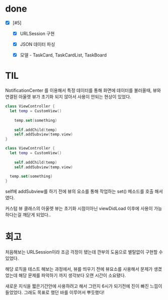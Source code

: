 # done

- [x] [#5]
  - [x]  URLSession 구현
  - [x] JSON 데이터 파싱
  - [x] 모델 - TaskCard, TaskCardList, TaskBoard



# TIL

NotificationCenter 를 이용해서 특정 데이터를 통해 화면에 데이터를 불러올때, 뷰와 연결된 아울렛 뷰가 초기화 되지 않아서 사용이 안되는 현상이 있었다. 

``` swift
class ViewController {
  let temp = CustomView()
  
	temp.set(something)
  
	self.addChild(temp)
	self.addSubview(temp.view)
}

class ViewController {
  let temp = CustomView()
	
	self.addChild(temp)
	self.addSubview(temp.view)
  
  temp.set(something)
}

```

self에 addSubview를 하기 전에 뷰의 요소를 통해 작업하는 set() 메소드를 호출 해서였다.

커스텀 뷰 클래스의 아울렛 뷰는 초기화 시점이아닌 viewDidLoad 이후에 사용이 가능하다는걸 깨닫게 되었다..



# 회고

처음해보는 URLSession이라 조금 걱정이 됐는데 깐부의 도움으로 별탈없이 구현할 수 있었다. 

해당 로직을 테스트 해보는 과정에서, 뷰를 띄우기 전에 뷰요소를 사용해서 문제가 생겼었는데 해당 문제를 파악하기 까지 생각보다 오랜 시간이 소요됐다.

새로운 지식을 짧은기간안에 사용하려고 해서 그런지 6시가 되기전에 진이 빠진 느낌이 들었었다. 그래도 목표로 했던 바를 이루어서 뿌듯했다!